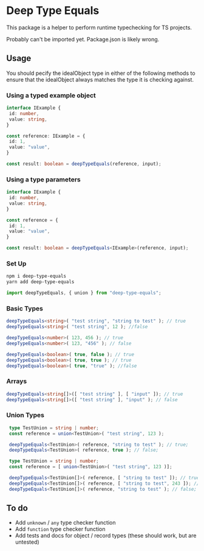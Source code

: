 # Deep Type Equals

This package is a helper to perform runtime typechecking for TS projects.

Probably can't be imported yet. Package.json is likely wrong.

## Usage

You should pecify the idealObject type in either of the following methods to ensure that the idealObject always matches the type it is checking against.

### Using a typed example object

```ts
interface IExample {
 id: number,
 value: string,
}

const reference: IExample = {
 id: 1,
 value: "value",
}

const result: boolean = deepTypeEquals(reference, input);
```

### Using a type parameters

```ts
interface IExample {
 id: number,
 value: string,
}

const reference = {
 id: 1,
 value: "value",
}

const result: boolean = deepTypeEquals<IExample>(reference, input);
```

### Set Up

```bash
npm i deep-type-equals
yarn add deep-type-equals
```

```ts
import deepTypeEquals, { union } from "deep-type-equals";
```

### Basic Types

```ts
deepTypeEquals<string>( "test string", "string to test" ); // true
deepTypeEquals<string>( "test string", 12 ); //false

deepTypeEquals<number>( 123, 456 ); // true
deepTypeEquals<number>( 123, "456" ); // false

deepTypeEquals<boolean>( true, false ); // true
deepTypeEquals<boolean>( true, true ); // true
deepTypeEquals<boolean>( true, "true" ); //false
```

### Arrays

```ts
deepTypeEquals<string[]>([ "test string" ], [ "input" ]); // true
deepTypeEquals<string[]>([ "test string" ], "input" ); // false
```

### Union Types

```ts
 type TestUnion = string | number;
 const reference = union<TestUnion>( "test string", 123 );

 deepTypeEquals<TestUnion>( reference, "string to test" ); // true;
 deepTypeEquals<TestUnion>( reference, true ); // false;
```

```ts
 type TestUnion = string | number;
 const reference = [ union<TestUnion>( "test string", 123 )];

 deepTypeEquals<TestUnion[]>( reference, [ "string to test" ]); // true;
 deepTypeEquals<TestUnion[]>( reference, [ "string to test", 243 ]); // true;
 deepTypeEquals<TestUnion[]>( reference, "string to test" ); // false;
```

## To do

- Add `unknown` / `any` type checker function
- Add `function` type checker function
- Add tests and docs for object / record types (these should work, but are untested)

